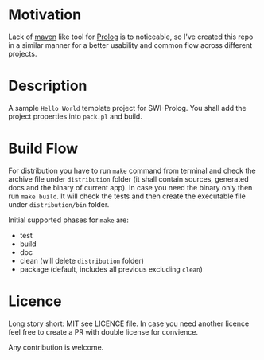 # Motivation
Lack of [maven](http://maven.apache.org/guides/getting-started/maven-in-five-minutes.html) like tool for [Prolog](https://www.swi-prolog.org/) is to noticeable, so I've created this repo in a similar manner for a better usability and common flow across different projects.

# Description
A sample `Hello World` template project for SWI-Prolog.
You shall add the project properties into `pack.pl` and build.

# Build Flow
For distribution you have to run `make` command from terminal and check the archive file under `distribution` folder (it shall contain sources, generated docs and the binary of current app).
In case you need the binary only then run `make build`. It will check the tests and then create the executable file under `distribution/bin` folder.

Initial supported phases for `make` are:
 - test
 - build
 - doc
 - clean (will delete `distribution` folder)
 - package (default, includes all previous excluding `clean`)

# Licence
Long story short: MIT see LICENCE file.
In case you need another licence feel free to create a PR with double license for convience.

Any contribution is welcome.
